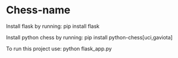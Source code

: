# Chess-name

Install flask by running:
    pip install flask

Install python chess by running:
    pip install python-chess[uci,gaviota]
    
To run this project use:
    python flask_app.py
